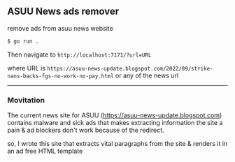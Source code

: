 ## ASUU News ads remover

remove ads from asuu news website


```sh
$ go run .
```

Then navigate to `http://localhost:7171/?url=URL`

where URL is `https://asuu-news-update.blogspot.com/2022/09/strike-nans-backs-fgs-no-work-no-pay.html` or any of the news url



----

### Movitation

The current news site for ASUU (https://asuu-news-update.blogspot.com) contains malware and sick ads that makes extracting information the site a pain & ad blockers don't work because of the redirect.

so, I wrote this site that extracts vital paragraphs from the site & renders it in an ad free HTML template